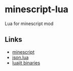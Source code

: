 # minescript-lua
Lua for minescript mod

## Links
- [minescript](https://github.com/maxuser0/minescript)
- [json.lua](https://github.com/rxi/json.lua)
- [luajit binaries](https://luapower.com/luajit/download)

